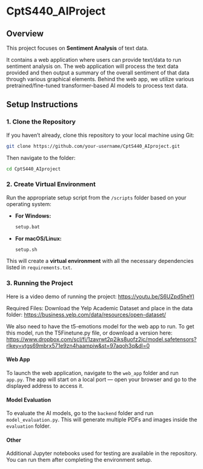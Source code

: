 
# **CptS440_AIProject**

## Overview
This project focuses on **Sentiment Analysis** of text data.

It contains a web application where users can provide text/data to run sentiment analysis on. The web application will process the text data provided and then output a summary of the overall sentiment of that data through various graphical elements.
Behind the web app, we utilize various pretrained/fine-tuned transformer-based AI models to process text data.

## Setup Instructions

### 1. Clone the Repository
If you haven’t already, clone this repository to your local machine using Git:

```bash
git clone https://github.com/your-username/CptS440_AIproject.git
```

Then navigate to the folder:
```bash
cd CptS440_AIproject
```

### 2. Create Virtual Environment
Run the appropriate setup script from the `/scripts` folder based on your operating system:

- **For Windows:**
  ```bash
  setup.bat
  ```

- **For macOS/Linux:**
  ```bash
  setup.sh
  ```

This will create a **virtual environment** with all the necessary dependencies listed in `requirements.txt`.

### 3. Running the Project
Here is a video demo of running the project: https://youtu.be/S6UZpd5heYI

Required Files:
Download the Yelp Academic Dataset and place in the data folder: https://business.yelp.com/data/resources/open-dataset/

We also need to have the t5-emotions model for the web app to run. To get this model, run the T5Finetune.py file, or download a version here: https://www.dropbox.com/scl/fi/1zavrwt2p2iks8uofz2jc/model.safetensors?rlkey=vtgs69mbrx571e9zn4haampiw&st=97aqoh3q&dl=0

#### Web App
To launch the web application, navigate to the `web_app` folder and run `app.py`. The app will start on a local port — open your browser and go to the displayed address to access it.

#### Model Evaluation
To evaluate the AI models, go to the `backend` folder and run `model_evaluation.py`. This will generate multiple PDFs and images inside the `evaluation` folder.

#### Other
Additional Jupyter notebooks used for testing are available in the repository. You can run them after completing the environment setup.

